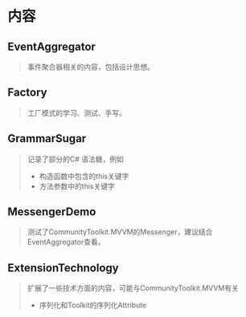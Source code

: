 # 内容
## EventAggregator
> 事件聚合器相关的内容，包括设计思想。
## Factory
> 工厂模式的学习、测试、手写。
## GrammarSugar
> 记录了部分的C# 语法糖，例如
>- 构造函数中包含的this关键字
>- 方法参数中的this关键字
## MessengerDemo
> 测试了CommunityToolkit.MVVM的Messenger，建议结合EventAggregator查看。
## ExtensionTechnology
> 扩展了一些技术方面的内容，可能与CommunityToolkit.MVVM有关
>- 序列化和Toolkit的序列化Attribute
